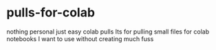 # pulls-for-colab
nothing personal just easy colab pulls
Its for pulling small files for colab notebooks I want to use without creating much fuss
